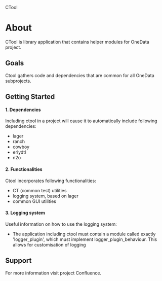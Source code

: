 CTool

About
=====
CTool is library application that contains helper modules for OneData project.

Goals
-----
Ctool gathers code and dependencies that are common for all OneData subprojects.

Getting Started
---------------
#### 1. Dependencies
Including ctool in a project will cause it to automatically include following dependencies:

* lager
* ranch
* cowboy
* erlydtl
* n2o

#### 2. Functionalities
Ctool incorporates following functionalities:

* CT (common test) utilities
* logging system, based on lager
* common GUI utilities

#### 3. Logging system
Useful information on how to use the logging system:

* The application including ctool must contain a module called exactly 'logger_plugin', which must implement logger_plugin_behaviour. This allows for customisation of logging 

Support
-------
For more information visit project Confluence.
